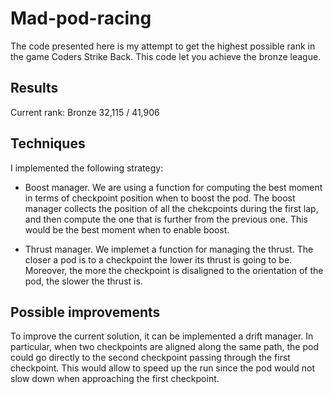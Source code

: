 # Mad-pod-racing

The code presented here is my attempt to get the highest possible rank in the game Coders Strike Back. This code let you achieve the bronze league. 

## Results
Current rank: Bronze 32,115 / 41,906

## Techniques
I implemented the following strategy:
- Boost manager. We are using a function for computing the best moment in terms of checkpoint position when to boost the pod. The boost manager collects the position of all the chekcpoints during the first lap, and then compute the one that is further from the previous one. This would be the best moment when to enable boost. 

- Thrust manager. We implemet a function for managing the thrust. The closer a pod is to a checkpoint the lower its thrust is going to be. Moreover, the more the checkpoint is disaligned to the orientation of the pod, the slower the thrust is.

## Possible improvements
To improve the current solution, it can be implemented a drift manager. In particular, when two checkpoints are aligned along the same path, the pod could go directly to the second checkpoint passing through the first checkpoint. This would allow to speed up the run since the pod would not slow down when approaching the first checkpoint.

